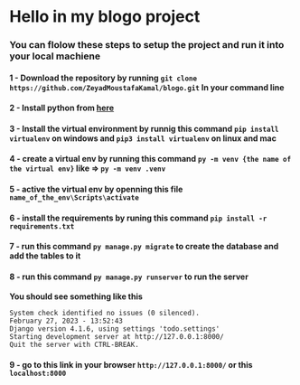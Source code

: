 # Hello in my blogo project

### You can flolow these steps to setup the project and run it into your local machiene

#### 1 - Download the repository by running `git clone https://github.com/ZeyadMoustafaKamal/blogo.git` In your command line

#### 2 - Install python from [here](https://www.python.org/)

#### 3 - Install the virtual environment by runnig this command `pip install virtualenv` on windows and `pip3 install virtualenv` on linux and mac

#### 4 - create a virtual env by running this command `py -m venv {the name of the virtual env}` like => `py -m venv .venv`
#### 5 - active the virtual env by openning this file `name_of_the_env\Scripts\activate`

#### 6 - install the requirements by runing this command `pip install -r requirements.txt`

#### 7 - run this command `py manage.py migrate` to create the database and add the tables to it


#### 8 - run this command `py manage.py runserver` to run the server

**You should see something like this** 
```
System check identified no issues (0 silenced).
February 27, 2023 - 13:52:43
Django version 4.1.6, using settings 'todo.settings'
Starting development server at http://127.0.0.1:8000/
Quit the server with CTRL-BREAK.
```

#### 9 - go to this link in your browser `http://127.0.0.1:8000/` or this `localhost:8000`


